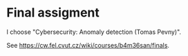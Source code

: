# Final assigment

I choose "Cybersecurity: Anomaly detection (Tomas Pevny)".

See https://cw.fel.cvut.cz/wiki/courses/b4m36san/finals.
